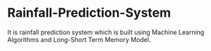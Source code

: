 # Rainfall-Prediction-System
It is rainfall prediction system which is built using Machine Learning Algorithms and Long-Short Term Memory Model.
